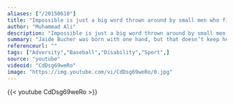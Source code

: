 ```yaml
---
aliases: ["/20150610"]
title: "Impossible is just a big word thrown around by small men who find it easier to live in the world they've been given than to explore the power they have to change it. Impossible is not a fact. It's an opinion. Impossible is potential. Impossible is nothing."
author: "Muhammad Ali"
description: "Impossible is just a big word thrown around by small men who find it easier to live in the world they've been given than to explore the power they have to change it. Impossible is not a fact. It's an opinion. Impossible is potential. Impossible is nothing. - Muhammad Ali quotes from GetInspired365.com"
summary: "Jaide Bucher was born with one hand, but that doesn’t keep her from playing the game she loves. Forced to learn to play unlike anyone else, she met the challenge with an unwavering determination that she carries with her every time she steps on the field."
referenceurl: ""
tags: ["Adversity","Baseball","Disability","Sport",]
source: "youtube"
videoid: "CdDsg69weRo"
image: "https://img.youtube.com/vi/CdDsg69weRo/0.jpg"
---
```


{{< youtube CdDsg69weRo >}}
